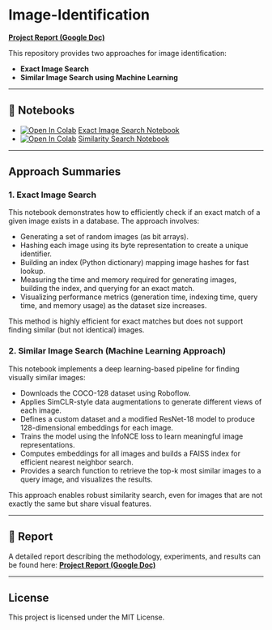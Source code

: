 # Image-Identification

**[Project Report (Google Doc)](https://docs.google.com/document/d/1GMbW36UGNDOptlfN6k8duxEal2MUcxNH6vINbGsS3RU/edit?usp=sharing)**

This repository provides two approaches for image identification:
- **Exact Image Search**
- **Similar Image Search using Machine Learning**

---

## 📒 Notebooks

- [![Open In Colab](https://colab.research.google.com/assets/colab-badge.svg)](https://colab.research.google.com/github/flatneuron/Image-Identification/blob/main/exact_image_search.ipynb) [Exact Image Search Notebook](https://colab.research.google.com/github/flatneuron/Image-Identification/blob/main/exact_image_search.ipynb)
- [![Open In Colab](https://colab.research.google.com/assets/colab-badge.svg)](https://colab.research.google.com/github/flatneuron/Image-Identification/blob/main/similarity_search.ipynb) [Similarity Search Notebook](https://colab.research.google.com/github/flatneuron/Image-Identification/blob/main/similarity_search.ipynb)

---

## Approach Summaries

### 1. Exact Image Search
This notebook demonstrates how to efficiently check if an exact match of a given image exists in a database. The approach involves:
- Generating a set of random images (as bit arrays).
- Hashing each image using its byte representation to create a unique identifier.
- Building an index (Python dictionary) mapping image hashes for fast lookup.
- Measuring the time and memory required for generating images, building the index, and querying for an exact match.
- Visualizing performance metrics (generation time, indexing time, query time, and memory usage) as the dataset size increases.

This method is highly efficient for exact matches but does not support finding similar (but not identical) images.

### 2. Similar Image Search (Machine Learning Approach)
This notebook implements a deep learning-based pipeline for finding visually similar images:
- Downloads the COCO-128 dataset using Roboflow.
- Applies SimCLR-style data augmentations to generate different views of each image.
- Defines a custom dataset and a modified ResNet-18 model to produce 128-dimensional embeddings for each image.
- Trains the model using the InfoNCE loss to learn meaningful image representations.
- Computes embeddings for all images and builds a FAISS index for efficient nearest neighbor search.
- Provides a search function to retrieve the top-k most similar images to a query image, and visualizes the results.

This approach enables robust similarity search, even for images that are not exactly the same but share visual features.

---

## 📄 Report
A detailed report describing the methodology, experiments, and results can be found here:
**[Project Report (Google Doc)](https://docs.google.com/document/d/1GMbW36UGNDOptlfN6k8duxEal2MUcxNH6vINbGsS3RU/edit?usp=sharing)**

---

## License
This project is licensed under the MIT License.
